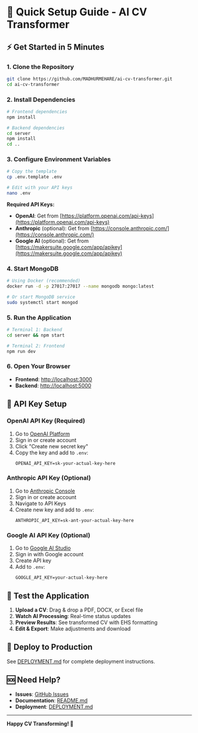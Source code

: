 # 🚀 Quick Setup Guide - AI CV Transformer

## ⚡ Get Started in 5 Minutes

### 1. Clone the Repository
```bash
git clone https://github.com/MADHURMEHARE/ai-cv-transformer.git
cd ai-cv-transformer
```

### 2. Install Dependencies
```bash
# Frontend dependencies
npm install

# Backend dependencies
cd server
npm install
cd ..
```

### 3. Configure Environment Variables
```bash
# Copy the template
cp .env.template .env

# Edit with your API keys
nano .env
```

**Required API Keys:**
- **OpenAI**: Get from [https://platform.openai.com/api-keys](https://platform.openai.com/api-keys)
- **Anthropic** (optional): Get from [https://console.anthropic.com/](https://console.anthropic.com/)
- **Google AI** (optional): Get from [https://makersuite.google.com/app/apikey](https://makersuite.google.com/app/apikey)

### 4. Start MongoDB
```bash
# Using Docker (recommended)
docker run -d -p 27017:27017 --name mongodb mongo:latest

# Or start MongoDB service
sudo systemctl start mongod
```

### 5. Run the Application
```bash
# Terminal 1: Backend
cd server && npm start

# Terminal 2: Frontend
npm run dev
```

### 6. Open Your Browser
- **Frontend**: [http://localhost:3000](http://localhost:3000)
- **Backend**: [http://localhost:5000](http://localhost:5000)

## 🔑 API Key Setup

### OpenAI API Key (Required)
1. Go to [OpenAI Platform](https://platform.openai.com/api-keys)
2. Sign in or create account
3. Click "Create new secret key"
4. Copy the key and add to `.env`:
   ```env
   OPENAI_API_KEY=sk-your-actual-key-here
   ```

### Anthropic API Key (Optional)
1. Go to [Anthropic Console](https://console.anthropic.com/)
2. Sign in or create account
3. Navigate to API Keys
4. Create new key and add to `.env`:
   ```env
   ANTHROPIC_API_KEY=sk-ant-your-actual-key-here
   ```

### Google AI API Key (Optional)
1. Go to [Google AI Studio](https://makersuite.google.com/app/apikey)
2. Sign in with Google account
3. Create API key
4. Add to `.env`:
   ```env
   GOOGLE_API_KEY=your-actual-key-here
   ```

## 🎯 Test the Application

1. **Upload a CV**: Drag & drop a PDF, DOCX, or Excel file
2. **Watch AI Processing**: Real-time status updates
3. **Preview Results**: See transformed CV with EHS formatting
4. **Edit & Export**: Make adjustments and download

## 🚀 Deploy to Production

See [DEPLOYMENT.md](DEPLOYMENT.md) for complete deployment instructions.

## 🆘 Need Help?

- **Issues**: [GitHub Issues](https://github.com/MADHURMEHARE/ai-cv-transformer/issues)
- **Documentation**: [README.md](README.md)
- **Deployment**: [DEPLOYMENT.md](DEPLOYMENT.md)

---

**Happy CV Transforming! 🎉**